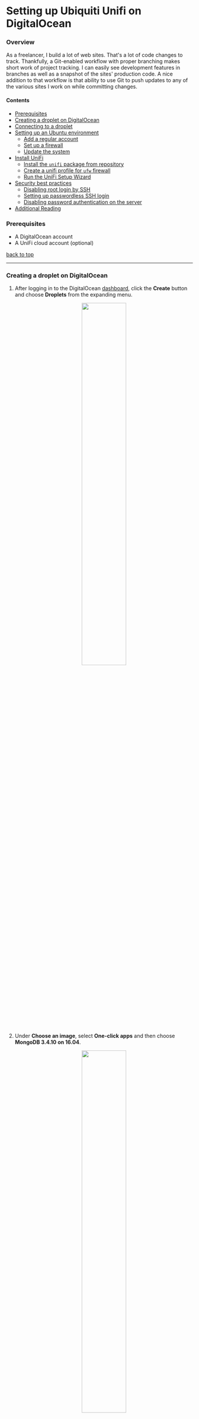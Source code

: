 Setting up Ubiquiti Unifi on DigitalOcean
=========================================

### Overview

As a freelancer, I build a lot of web sites.  That's a lot of code changes to track.  Thankfully, a Git-enabled workflow with proper branching makes short work of project tracking.  I can easily see development features in branches as well as a snapshot of the sites' production code.  A nice addition to that workflow is that ability to use Git to push updates to any of the various sites I work on while committing changes.

#### Contents <a name="top"></a>
+ [Prerequisites](#pr)
+ [Creating a droplet on DigitalOcean](#do)
+ [Connecting to a droplet](#cd)
+ [Setting up an Ubuntu environment](#su)
  - [Add a regular account](#su)
  - [Set up a firewall](#ufw)
  - [Update the system](#ud)
+ [Install UniFi](#un)
  - [Install the `unifi` package from repository](#un)
  - [Create a unifi profile for `ufw` firewall](#ufw2)
  - [Run the UniFi Setup Wizard](#us)
+ [Security best practices](#se)
  - [Disabling root login by SSH](#se)
  - [Setting up passwordless SSH login](#ps)
  - [Disabling password authentication on the server](#pa)
+ [Additional Reading](#ar)


### Prerequisites <a name="pr"></a>

* A DigitalOcean account
* A UniFi cloud account (optional)

[back to top](#top)

___

### Creating a droplet on DigitalOcean <a name="do"></a>

 1. After logging in to the DigitalOcean [dashboard][1], click the **Create** button and choose **Droplets** from the expanding menu.

    <p align="center"><img src="screenshots/unifi01.png" width="50%" height="50%"></p>

 1. Under **Choose an image**, select **One-click apps** and then choose **MongoDB 3.4.10 on 16.04**.

    <p align="center"><img src="screenshots/unifi02.png" width="50%" height="50%"></p>

 1. Under **Choose a size**, select a size that fits your budget. (The smallest size should be just fine to get started. It's easy to scale your application up as you grow.)

    <p align="center"><img src="screenshots/unifi03.png" width="50%" height="50%"></p>

 1. Under **Choose a datacenter region**, select a region that is close to you and your clients.
 1. Under **Select additional options**, select both `Backups` and `Monitoring`. These free addons are important for any production system.
 1. Under **Add your SSH keys**, select the SSH key for the machine you are currently working on or create one. If you choose not to use SSH authentication, you can still log in to your droplet using a username and password but SSH is the preferred method because of its increased security. More information about SSH logins can be found [here][4].

    <p align="center"><img src="screenshots/unifi04.png" width="50%" height="50%"></p>

 1. Under **Finalize and create**, assign your droplet and appropriate name and click the `Create` button.

    <p align="center"><img src="screenshots/unifi05.png" width="50%" height="50%"></p>

Once your droplet is created, its details can be viewed in your droplets list. Make a note of the IP address that has been assigned to your droplet. You'll need this later along with the temporary password that you will receive in your welcome email.

<p align="center"><img src="screenshots/unifi06.png" width="50%" height="50%"></p>

[back to top](#top)

### Connecting to a droplet <a name="cd"></a>

You will use SSH to connect to your new DigitalOcean droplet. For Linux and Mac systems, this is easiest done using OpenSSH at the command line. Windows users are recommended to use the free [PuTTY][2] tool.

Fill in your details on the PuTTY Configuration dialog. Pay special attention the the IP address. Make sure that it matches the IP address of your new droplet.

<p align="center"><img src="screenshots/unifi07.png" width="50%" height="50%"></p>

Log in using the username *root* and the password that was supplied to you. When logging in for the first time, you will be required to set a permanent password for your root account. Once you have done this, you will be logged in to your droplet and you will have a root prompt.

<p align="center"><img src="screenshots/unifi09.png" width="50%" height="50%"></p>

PuTTY will also warn you that it does not recognize the certificate for the server your are connecting to. Since this is your first time connecting, select `Yes` to accept the server's certificate and open the connection.

<p align="center"><img src="screenshots/unifi08.png" width="50%" height="50%"></p>

To connect from the command line instead, use the following command:

	ssh root@<IP_ADDRESS>

<p align="center"><img src="screenshots/unifi10.png" width="50%" height="50%"></p>

[back to top](#top)

### Setting up an Ubuntu environment <a name="su"></a>

#### Add a regular account

 1. Add a regular user account.

    ```shell
    # adduser ubnt
    Adding user `ubnt' ...
    Adding new group `ubnt' (1000) ...
    Adding new user `ubnt' (1000) with group `ubnt' ...
    Creating home directory `/home/ubnt' ...
    Copying files from `/etc/skel' ...
    Enter new UNIX password: <YOUR_SECURE_PASSWORD>
    Retype new UNIX password: <YOUR_SECURE_PASSWORD>
    passwd: password updated successfully
    Changing the user information for ubnt
    Enter the new value, or press ENTER for the default
            Full Name []: Ubiquiti
            Room Number []: 
            Work Phone []: 
            Home Phone []: 
            Other []: 
    Is the information correct? [Y/n] Y
    ```

 1. Add the new user account to the sudoers group so that you can perform privileged commands.

    ```shell
    # usermod -aG sudo ubnt
    ```

 1. Log out and log back in using the newly created user.

    ```shell
    # exit
    $ ssh ubnt@<IP_ADDRESS>
    ```

[back to top](#top)

#### Set up a firewall <a name="ufw"></a>

 1. Make sure that the root directory is not writeable by group.

    ```shell
    $ sudo chmod g-w /
    ```

 1. We will use the built-in `ufw` firewall. You can see what apps are already recognized by `ufw` by using the following command.

    ```shell
    $ sudo ufw app list
    Available applications:
      OpenSSH
    ```

 1. Here you can see that it recognizes that OpenSSH is installed. Before enabling the firewall, we need to make sure that OpenSSH is allowed so that we can remain logged in.

    ```shell
    $ sudo ufw allow OpenSSH
    ```

 1. Now we can enable the firewall.

    ```shell
    $ sudo ufw enable
    ```

 1. Next we'll verify that the firewall is working.

    ```shell
    $ sudo ufw status
    Status: active
     
    To                         Action      From
    --                         ------      ----
    OpenSSH                    ALLOW       Anywhere
    OpenSSH (v6)               ALLOW       Anywhere (v6)
    ```

With the firewall enabled, the server is now reasonably secured.

[back to top](#top)

#### Update the system <a name="ud"></a>

Now is a good time to update all of the preinstalled packages on the server.

```shell
$ sudo apt-get update && sudo apt-get upgrade -y
```

[back to top](#top)

### Install UniFi <a name="un"></a>

#### Install the `unifi` package from repository

 1. Add the Unifi repository.

    ```shell
    $ echo 'deb http://www.ubnt.com/downloads/unifi/debian stable ubiquiti' | sudo tee /etc/apt/sources.list.d/100-ubnt-unifi.list
    ```

 1. Install the GPG key for the repository.

    ```shell
    $ sudo apt-key adv --keyserver keyserver.ubuntu.com --recv 06E85760C0A52C50
    ```

 1. Install the `unifi` package.

    ```shell
    $ sudo apt-get update && sudo apt-get install unifi -y
    ```

 1. Verify the `unifi` package is installed and running.

    ```shell
    $ sudo service unifi status
    ```

[back to top](#top)

#### Create a unifi profile for `ufw` firewall <a name="ufw2"></a>

 1. Create a configuration file for the profile.

    ```shell
    $ sudo nano /etc/ufw/applications.d/unifi
    ```

 1. Paste the following contents into the nano text editor.

    ```
    [Unifi]
    title=UniFi Controller
    description=The UniFi Controller software is used to provision, monitor, and administrate Ubiquiti devices.
    ports=8080,8443,8843,8880/tcp|3478/udp
    ```

 1. To save the file press `Ctrl`+`x`, then type `Y` and press `Enter`.

If everything was done correctly, `ufw` will now recognize the Unifi app.

    ```shell
    $ sudo ufw app list
    Available applications:
      OpenSSH
      Unifi
    ```

 1. Enable the unifi app.

    ```shell
    $ sudo ufw allow Unifi
    ```

    ```shell
    $ sudo ufw status
    Status: active
     
    To                         Action      From
    --                         ------      ----
    OpenSSH                    ALLOW       Anywhere
    Unifi                      ALLOW       Anywhere
    OpenSSH (v6)               ALLOW       Anywhere (v6)
    Unifi (v6)                 ALLOW       Anywhere (v6)
    ```

[back to top](#top)

#### Run the UniFi Setup Wizard <a name="us"></a>

The server is ready for all intents and purposes. Visit the following URL in your browser to continue setting up UniFi with supplied wizard.

    https://<IP-ADDRESS>:8443

<p align="center"><img src="screenshots/unifi11.png" width="50%" height="50%"></p>

[back to top](#top)


### Security best practices <a name="se"></a>

#### Disabling root login by SSH

After you [create a normal user](#su), you can disable SSH logins for the root account. This greatly improves security by eliminating the most commonly attacked account from remote logins.

 1. Log in to the server as *root* using SSH.

    ```shell
    ssh root@<IP_ADDRESS>
    ```

 1. Open the `/etc/ssh/sshd_config` file in your preferred text editor (nano, vi, etc.).

    ```shell
    $ nano /etc/ssh/sshd_config
    ```

 1. Locate the following line:

    ```
    PermitRootLogin yes
    ```

 1. Modify the line as follows:

    ```
    PermitRootLogin no
    ```

 1. Add the following line. Replace *username* with the name of the user you created earlier.

    ```
    AllowUsers username
    ```

    > This step is crucial. If you do not add the user to the list of allowed SSH users, you will be unable to log in to your server!

 1. Save the changes to the `/etc/ssh/sshd_config` file, and then exit the text editor.

 1. Restart the SSH service using the appropriate command for your Linux distribution:

    ```shell
    $ service ssh restart
    ```

 1. __While still logged in as root__, try to log in as the new user using SSH in a new terminal window. You should be able to log in. If the login fails, check your settings. __Do not exit your open root session__ until you are able to log in as the normal user in another window.

[back to top](#top)

#### Setting up passwordless SSH login <a name="ps"></a>

 1. Create the RSA key pair (on the local computer)

    ```shell
    $ ssh-keygen -t rsa
    Enter file in which to save the key (/username/.ssh/id_rsa): <Enter>
    Enter passphrase (empty for no passphrase): 
    ```

 1. Copy the new public key to the server using SSH. Be sure to change *username* and *IP_ADDRESS* to match your server.

    ```shell
    $ cat ~/.ssh/id_rsa.pub | ssh username@IP_ADDRESS "mkdir -p ~/.ssh && cat >> ~/.ssh/authorized_keys"
    ```

#### Disabling password authentication on the server <a name="pa"></a>

 1. Log in to your server with your SSH key for the first time. From the terminal, this done the exact same way with the exception that you will not be prompted for a password.

    ```shell
    ssh username@<IP-ADDRESS>
    ```

 1. Edit the `/etc/ssh/shsd_config` file.

    ```shell
    $ sudo nano /etc/ssh/sshd_config
    ```

 1. Change the `PasswordAuthentication` directive value to `no`.

    ```
    PasswordAuthentication no
    ```

 1. Restart SSH.

    ```shell
    $ sudo service ssh restart
    ```

[back to top](#top)

___

#### Additional Reading <a name="ar"></a>

 + [How To Create Your First DigitalOcean Droplet][3]
 + [How To Connect To Your Droplet with SSH][4]
 + [How To Log Into Your Droplet with PuTTY (for windows users)][5]
 + [Initial Server Setup with Ubuntu 16.04][6]
 + [UFW Essentials: Common Firewall Rules and Commands][7]
 + [UniFi - How to Install & Update via APT on Debian or Ubuntu][8]
 + [UniFi - Ports Used][9]
 + [How To Configure SSH Key-Based Authentication on a Linux Server][10]
 + [How To Use SSH Keys with DigitalOcean Droplets][11]

[1]: https://cloud.digitalocean.com/droplets
[2]: http://www.putty.org/
[3]: https://www.digitalocean.com/community/tutorials/how-to-create-your-first-digitalocean-droplet
[4]: https://www.digitalocean.com/community/tutorials/how-to-connect-to-your-droplet-with-ssh
[5]: https://www.digitalocean.com/community/tutorials/how-to-log-into-your-droplet-with-putty-for-windows-users
[6]: https://www.digitalocean.com/community/tutorials/initial-server-setup-with-ubuntu-16-04
[7]:https://www.digitalocean.com/community/tutorials/ufw-essentials-common-firewall-rules-and-commands
[8]: https://help.ubnt.com/hc/en-us/articles/220066768-UniFi-How-to-Install-Update-via-APT-on-Debian-or-Ubuntu
[9]: https://help.ubnt.com/hc/en-us/articles/218506997-UniFi-Ports-Used
[10]: https://www.digitalocean.com/community/tutorials/how-to-configure-ssh-key-based-authentication-on-a-linux-server
[11]: https://www.digitalocean.com/community/tutorials/how-to-use-ssh-keys-with-digitalocean-droplets
